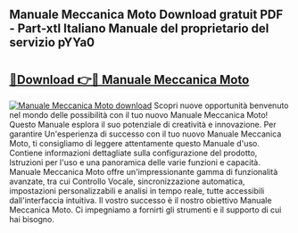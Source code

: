 ## Manuale Meccanica Moto Download gratuit PDF - Part-xtI Italiano Manuale del proprietario del servizio pYYa0

# <h2><a href="http://dfgd5f.blite.top/?on=Manuale+Meccanica+Moto">🔗Download 👉🔴 Manuale Meccanica Moto</a></h2>

[![Manuale Meccanica Moto download](https://i.imgur.com/lujVjoI.png)](http://dfgd5f.blite.top/?on=Manuale+Meccanica+Moto)
Scopri nuove opportunità benvenuto nel mondo delle possibilità con il tuo nuovo Manuale Meccanica Moto! Questo Manuale esplora il suo potenziale di creatività e innovazione. Per garantire Un'esperienza di successo con il tuo nuovo Manuale Meccanica Moto, ti consigliamo di leggere attentamente questo Manuale d'uso. Contiene informazioni dettagliate sulla configurazione del prodotto, Istruzioni per l'uso e una panoramica delle varie funzioni e capacità. Manuale Meccanica Moto offre un'impressionante gamma di funzionalità avanzate, tra cui Controllo Vocale, sincronizzazione automatica, impostazioni personalizzabili e analisi in tempo reale, tutte accessibili dall'interfaccia intuitiva. Il vostro successo è il nostro obiettivo Manuale Meccanica Moto. Ci impegniamo a fornirti gli strumenti e il supporto di cui hai bisogno.
